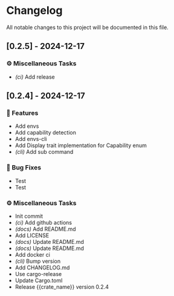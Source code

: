 # Changelog

All notable changes to this project will be documented in this file.

## [0.2.5] - 2024-12-17

### ⚙️ Miscellaneous Tasks

- *(ci)* Add release

## [0.2.4] - 2024-12-17

### 🚀 Features

- Add envs
- Add capability detection
- Add envs-cli
- Add Display trait implementation for Capability enum
- *(cli)* Add sub command

### 🐛 Bug Fixes

- Test
- Test

### ⚙️ Miscellaneous Tasks

- Init commit
- *(ci)* Add github actions
- *(docs)* Add README.md
- Add LICENSE
- *(docs)* Update README.md
- *(docs)* Update README.md
- Add docker ci
- *(cli)* Bump version
- Add CHANGELOG.md
- Use cargo-release
- Update Cargo.toml
- Release {{crate_name}} version 0.2.4

<!-- generated by git-cliff -->
